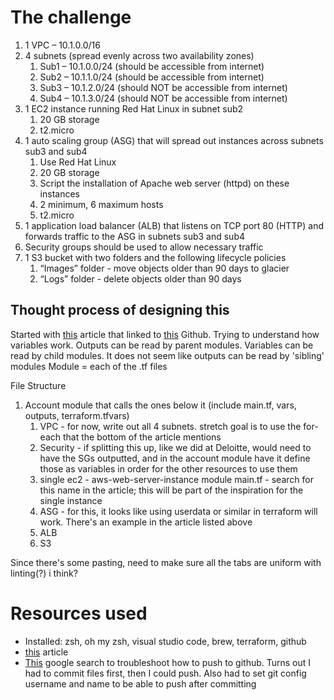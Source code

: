 # The challenge
1. 1 VPC – 10.1.0.0/16
1. 4 subnets (spread evenly across two availability zones)
    1. Sub1 – 10.1.0.0/24 (should be accessible from internet)
    1. Sub2 – 10.1.1.0/24 (should be accessible from internet)
    1. Sub3 – 10.1.2.0/24 (should NOT be accessible from internet)
    1. Sub4 – 10.1.3.0/24 (should NOT be accessible from internet)
1. 1 EC2 instance running Red Hat Linux in subnet sub2
    1. 20 GB storage
    1. t2.micro
1. 1 auto scaling group (ASG) that will spread out instances across subnets sub3 and sub4
    1. Use Red Hat Linux
    1. 20 GB storage
    1. Script the installation of Apache web server (httpd) on these instances
    1. 2 minimum, 6 maximum hosts
    1. t2.micro
1. 1 application load balancer (ALB) that listens on TCP port 80 (HTTP) and forwards traffic to the ASG in subnets sub3 and sub4
1. Security groups should be used to allow necessary traffic
1. 1 S3 bucket with two folders and the following lifecycle policies
    1. “Images” folder - move objects older than 90 days to glacier
    1. “Logs” folder - delete objects older than 90 days

## Thought process of designing this
Started with [this](https://spacelift.io/blog/terraform-output) article that linked to [this](https://github.com/spacelift-io-blog-posts/Blog-Technical-Content/tree/master/terraform-output/modules) Github. 
Trying to understand how variables work. Outputs can be read by parent modules. Variables can be read by child modules. It does not seem like outputs can be read by 'sibling' modules 
Module = each of the .tf files 

File Structure
1. Account module that calls the ones below it (include main.tf, vars, outputs, terraform.tfvars)
    1. VPC - for now, write out all 4 subnets. stretch goal is to use the for-each that the bottom of the article mentions 
    1. Security - if splitting this up, like we did at Deloitte, would need to have the SGs outputted, and in the account module have it define those as variables in order for the other resources to use them
    1. single ec2 - aws-web-server-instance module main.tf - search for this name in the article; this will be part of the inspiration for the single instance
    1. ASG - for this, it looks like using userdata or similar in terraform will work. There's an example in the article listed above 
    1. ALB
    1. S3

Since there's some pasting, need to make sure all the tabs are uniform with linting(?) i think?

# Resources used
- Installed: zsh, oh my zsh, visual studio code, brew, terraform, github
- [this](https://spacelift.io/blog/terraform-output) article
- [This](https://www.google.com/search?q=error%3A+src+refspec+main+does+not+match+any+error%3A+failed+to+push+some+refs+to+when+pushing+main+to+new+repo&oq=error%3A+src+refspec+main+does+not+match+any+error%3A+failed+to+push+some+refs+to+when+pushing+main+to+new+repo&aqs=chrome..69i57j69i58.4557j0j1&sourceid=chrome&ie=UTF-8) google search to troubleshoot how to push to github. Turns out I had to commit files first, then I could push. Also had to set git config username and name to be able to push after committing